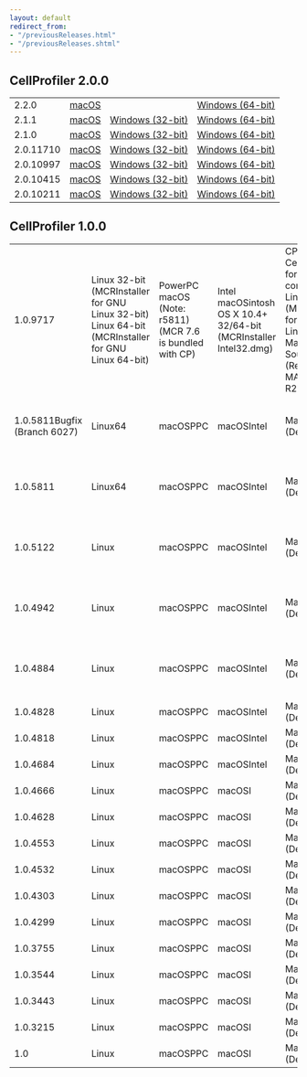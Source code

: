 ```yaml
---
layout: default
redirect_from:
- "/previousReleases.html"
- "/previousReleases.shtml"
---
```

CellProfiler 2.0.0
------------------

|||||
|--- |--- |--- |--- |
|2.2.0|[macOS](http://cellprofiler-org.s3.amazonaws.com/CellProfiler.dmg)||[Windows (64-bit)](http://d1zymp9ayga15t.cloudfront.net/releases/2.2.0/CellProfiler-2.2.0.exe)|
|2.1.1|[macOS](http://d1zymp9ayga15t.cloudfront.net/releases/2.1.1/CellProfiler-release_2.1.1-6c2d896.pkg)|[Windows (32-bit)](http://d1zymp9ayga15t.cloudfront.net/releases/2.1.1/CellProfiler_2.1.1_win32_r20140723174513.exe)|[Windows (64-bit)](http://d1zymp9ayga15t.cloudfront.net/releases/2.1.1/CellProfiler_2.1.1_win64_r20140723174500.exe)|
|2.1.0|[macOS](http://d1zymp9ayga15t.cloudfront.net/releases/2.1.0/CellProfiler-2.1.0.pkg)|[Windows (32-bit)](http://d1zymp9ayga15t.cloudfront.net/releases/2.1.0/CellProfiler_2.1.0_win32_r20140124153111.exe)|[Windows (64-bit)](http://d1zymp9ayga15t.cloudfront.net/releases/2.1.0/CellProfiler_2.1.0_win64_r20140124151645.exe)|
|2.0.11710|[macOS](http://d1zymp9ayga15t.cloudfront.net/content/Distributions/11710/CellProfiler_2.0_r11710.dmg)|[Windows (32-bit)](http://d1zymp9ayga15t.cloudfront.net/content/Distributions/11710/CellProfiler_2.0_win32_r11710.exe)|[Windows (64-bit)](http://d1zymp9ayga15t.cloudfront.net/content/Distributions/11710/CellProfiler_2.0_win64_r11710.exe)|
|2.0.10997|[macOS](http://d1zymp9ayga15t.cloudfront.net/content/Distributions/10997/CellProfiler_2.0_r10997.dmg)|[Windows (32-bit)](http://d1zymp9ayga15t.cloudfront.net/content/Distributions/10997/CellProfiler_2.0_win32_r10997.exe)|[Windows (64-bit)](http://d1zymp9ayga15t.cloudfront.net/content/Distributions/10997/CellProfiler_2.0_win64_r10997.exe)|
|2.0.10415|[macOS](http://d1zymp9ayga15t.cloudfront.net/content/Distributions/10415/CellProfiler_2.0_r10415.dmg)|[Windows (32-bit)](http://d1zymp9ayga15t.cloudfront.net/content/Distributions/10415/CellProfiler_2.0_win32_r10415.exe)|[Windows (64-bit)](http://d1zymp9ayga15t.cloudfront.net/content/Distributions/10415/CellProfiler_2.0_win64_r10415.exe)|
|2.0.10211|[macOS](http://d1zymp9ayga15t.cloudfront.net/content/Distributions/10211/CellProfiler_2.0_r10211.dmg)|[Windows (32-bit)](http://d1zymp9ayga15t.cloudfront.net/content/Distributions/10211/CellProfiler_2.0_win32_r10211.exe)|[Windows (64-bit)](http://d1zymp9ayga15t.cloudfront.net/content/Distributions/10211/CellProfiler_2.0_win64_r10211.exe)|


CellProfiler 1.0.0
------------------

||||||||
|--- |--- |--- |--- |--- |--- |--- |
|1.0.9717|Linux 32-bit (MCRInstaller for GNU Linux 32-bit) Linux 64-bit (MCRInstaller for GNU Linux 64-bit)|PowerPC macOS (Note: r5811) (MCR 7.6 is bundled with CP)|Intel macOSintosh OS X 10.4+ 32/64-bit (MCRInstaller Intel32.dmg)|CP Cluster: CellProfiler for cluster computing: Linux 64-bit (MCRInstaller for GNU Linux 64-bit) Matlab Source (Requires MATLAB R2009+)|Windows XP 32-bit (MCRInstaller for XP32) Windows Vista (32-bit) (MCRInstaller for Vista32)|Windows XP 64-bit (MCRInstaller for XP64) Windows Vista 64-bit (MCRInstaller for Vista64)|
|1.0.5811Bugfix (Branch 6027)|Linux64|macOSPPC|macOSIntel|Matlab (Developer)|WindowsXP (32-bit) Windows Vista (32-bit)|WindowsXP (64-bit) Windows Vista (64-bit)|
|1.0.5811|Linux64|macOSPPC|macOSIntel|Matlab (Developer)|WindowsXP (32-bit) Windows Vista (32-bit)|WindowsXP (64-bit) Windows Vista (64-bit)|
|1.0.5122|Linux|macOSPPC|macOSIntel|Matlab (Developer)|WindowsXP (32-bit) Windows Vista (32-bit)|WindowsXP (64-bit) Windows Vista (64-bit)|
|1.0.4942|Linux|macOSPPC|macOSIntel|Matlab (Developer)|WindowsXP (32-bit) Windows Vista (32-bit)|WindowsXP (64-bit) Windows Vista (64-bit)|
|1.0.4884|Linux|macOSPPC|macOSIntel|Matlab (Developer)|WindowsXP (32-bit) Windows Vista (32-bit)|WindowsXP (64-bit) Windows Vista (64-bit)|
|1.0.4828|Linux|macOSPPC|macOSIntel|Matlab (Developer)|WindowsXP (32-bit)|WindowsXP (64-bit)|
|1.0.4818|Linux|macOSPPC|macOSIntel|Matlab (Developer)|WindowsXP (32-bit)|WindowsXP (64-bit)|
|1.0.4684|Linux|macOSPPC|macOSIntel|Matlab (Developer)|WindowsXP (32-bit)|WindowsXP (64-bit)|
|1.0.4666|Linux|macOSPPC|macOSI|Matlab (Developer)|WindowsXP (32-bit)|WindowsXP (64-bit)|
|1.0.4628|Linux|macOSPPC|macOSI|Matlab (Developer)|WindowsXP (32-bit)|WindowsXP (64-bit)|
|1.0.4553|Linux|macOSPPC|macOSI|Matlab (Developer)|WindowsXP (32-bit)|WindowsXP (64-bit)|
|1.0.4532|Linux|macOSPPC|macOSI|Matlab (Developer)|WindowsXP (32-bit)|WindowsXP (64-bit)|
|1.0.4303|Linux|macOSPPC|macOSI|Matlab (Developer)|WindowsXP (32-bit)|WindowsXP (64-bit)|
|1.0.4299|Linux|macOSPPC|macOSI|Matlab (Developer)|WindowsXP (32-bit)|WindowsXP (64-bit)|
|1.0.3755|Linux|macOSPPC|macOSI|Matlab (Developer)|WindowsXP (32-bit)|WindowsXP (64-bit)|
|1.0.3544|Linux|macOSPPC|macOSI|Matlab (Developer)|WindowsXP (32-bit)|WindowsXP (64-bit)|
|1.0.3443|Linux|macOSPPC|macOSI|Matlab (Developer)|WindowsXP (32-bit)|WindowsXP (64-bit)|
|1.0.3215|Linux|macOSPPC|macOSI|Matlab (Developer)|WindowsXP (32-bit)|WindowsXP (64-bit)|
|1.0|Linux|macOSPPC|macOSI|Matlab (Developer)|WindowsXP (32-bit)|WindowsXP (64-bit)|

